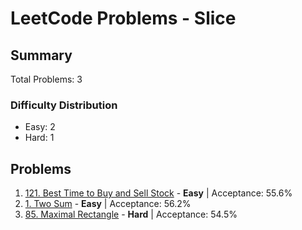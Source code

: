 # LeetCode Problems - Slice

## Summary
Total Problems: 3

### Difficulty Distribution

- Easy: 2
- Hard: 1

## Problems

1. [121. Best Time to Buy and Sell Stock](https://leetcode.com/problems/best-time-to-buy-and-sell-stock/) - **Easy** | Acceptance: 55.6%
2. [1. Two Sum](https://leetcode.com/problems/two-sum/) - **Easy** | Acceptance: 56.2%
3. [85. Maximal Rectangle](https://leetcode.com/problems/maximal-rectangle/) - **Hard** | Acceptance: 54.5%